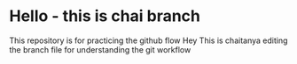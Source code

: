 # Hello - this is chai branch
This repository is for practicing the github flow
Hey This is chaitanya editing the branch file for understanding the git workflow
